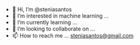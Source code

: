 - 👋 Hi, I’m @steniasantos
- 👀 I’m interested in machine learning ...
- 🌱 I’m currently learning ...
- 💞️ I’m looking to collaborate on ...
- 📫 How to reach me ... steniasantos@gmail.com

<!---
steniasantos/steniasantos is a ✨ special ✨ repository because its `README.md` (this file) appears on your GitHub profile.
You can click the Preview link to take a look at your changes.
--->
